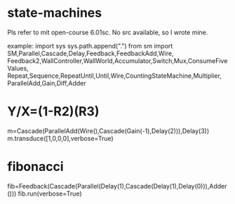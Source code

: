 # state-machines
Pls refer to mit open-course 6.01sc. No src available, so I wrote mine.


example:
import sys
sys.path.append(".")
from sm import SM,Parallel,Cascade,Delay,Feedback,FeedbackAdd,Wire, \
     Feedback2,WallController,WallWorld,Accumulator,Switch,Mux,ConsumeFiveValues, \
     Repeat,Sequence,RepeatUntil,Until,Wire,CountingStateMachine,Multiplier, \
     ParallelAdd,Gain,Diff,Adder

# Y/X=(1-R**2)(R**3)
m=Cascade(ParallelAdd(Wire(),Cascade(Gain(-1),Delay(2))),Delay(3)) 
m.transduce([1,0,0,0],verbose=True)

# fibonacci
fib=Feedback(Cascade(Parallel(Delay(1),Cascade(Delay(1),Delay(0))),Adder()))
fib.run(verbose=True)
